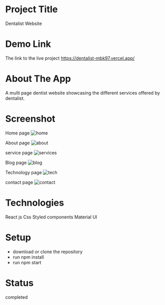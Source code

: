 # Project Title

Dentalist Website


# Demo Link

The link to the live project https://dentalist-mbk97.vercel.app/

# About The App

A multi page dentist website showcasing the different services offered by dentalist.

# Screenshot 

Home page
![home](https://user-images.githubusercontent.com/63726675/196282261-20a3d2bd-6694-4949-8698-7a2976b1fa1e.png)

About page
![about](https://user-images.githubusercontent.com/63726675/196282028-1269b143-70f9-484c-8564-ab0e51d030c1.png)

service page
![services](https://user-images.githubusercontent.com/63726675/196282392-cb253823-30f1-4f10-b3a9-9274bd23a683.png)

Blog page 
![blog](https://user-images.githubusercontent.com/63726675/196282734-da993271-8e64-40c7-a669-535da6567522.png)


Technology page
![tech](https://user-images.githubusercontent.com/63726675/196282759-6d0e6c59-c248-478a-b79e-800fcb700d95.png)


contact page
![contact](https://user-images.githubusercontent.com/63726675/196282803-c56f4bb4-5be3-4f83-b280-b5637e6b323e.png)


# Technologies

React js
Css
Styled components
Material UI

# Setup

* download or clone the repository
* run npm install
* run npm start

# Status

completed
